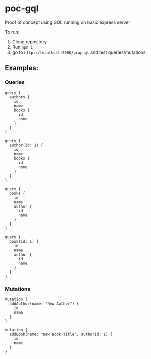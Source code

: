 # poc-gql
Proof of concept using GQL running on basic express server


To run:
1. Clone repository
2. Run `npm i`
3. go to `http://localhost:5000/graphql` and test queries/mutations


## Examples:
### Queries
```
query {
  authors {
    id
    name
    books {
      id
      name
    }
  }
}

query {
  author(id: 1) {
    id
    name
    books {
      id
      name
    }
  }
}

query {
  books {
    id
    name
    author {
      id
      name
    }
  }
}

query {
  book(id: 1) {
    id
    name
    author {
      id
      name
    }
  }
}
```

### Mutations
```
mutation {
  addAuthor(name: "New Author") {
    id
    name
  }
}

mutation {
  addBook(name: "New Book Title", authorId: 1) {
    id
    name
  }
}

```
